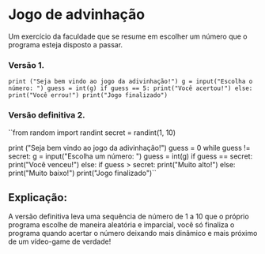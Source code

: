 # Jogo de advinhação
Um exercício da faculdade que se resume em escolher um número que o programa esteja disposto a passar.

### Versão 1.

``print ("Seja bem vindo ao jogo da adivinhação!")
g = input("Escolha o número: ")
guess = int(g)
if guess == 5:
    print("Você acertou!")
else:
    print("Você errou!")
print("Jogo finalizado")``


### Versão definitiva 2.

``from random import randint
secret = randint(1, 10)

print ("Seja bem vindo ao jogo da adivinhação!")
guess = 0
while guess != secret:
    g = input("Escolha um número: ")
    guess = int(g)
    if guess == secret:
        print("Você venceu!")
    else:
        if guess > secret:
            print("Muito alto!")
        else:
            print("Muito baixo!")
print("Jogo finalizado")``

## Explicação:

A versão definitiva leva uma sequência de número de 1 a 10 que o próprio programa escolhe de maneira aleatória e imparcial, você só finaliza o programa quando acertar o número deixando mais dinâmico e mais próximo de um vídeo-game de verdade!